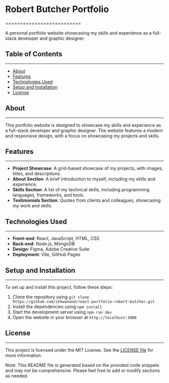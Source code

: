 

# Robert Butcher Portfolio
==========================

A personal portfolio website showcasing my skills and experience as a full-stack developer and graphic designer.

## Table of Contents
-----------------

* [About](#about)
* [Features](#features)
* [Technologies Used](#technologies-used)
* [Setup and Installation](#setup-and-installation)
* [License](#license)

## About
--------

This portfolio website is designed to showcase my skills and experience as a full-stack developer and graphic designer. The website features a modern and responsive design, with a focus on showcasing my projects and skills.

## Features
----------

* **Project Showcase**: A grid-based showcase of my projects, with images, titles, and descriptions.
* **About Section**: A brief introduction to myself, including my skills and experience.
* **Skills Section**: A list of my technical skills, including programming languages, frameworks, and tools.
* **Testimonials Section**: Quotes from clients and colleagues, showcasing my work and skills.

## Technologies Used
--------------------

* **Front-end**: React, JavaScript, HTML, CSS
* **Back-end**: Node.js, MongoDB
* **Design**: Figma, Adobe Creative Suite
* **Deployment**: Vite, GitHub Pages

## Setup and Installation
-------------------------

To set up and install this project, follow these steps:

1. Clone the repository using `git clone https://github.com/ikhwanand/react-portfolio-robert-butcher.git`
2. Install the dependencies using `npm install`
3. Start the development server using `npm run dev`
4. Open the website in your browser at `http://localhost:3000`

## License
-------

This project is licensed under the MIT License. See the [LICENSE file](LICENSE) for more information.

Note: This README file is generated based on the provided code snippets and may not be comprehensive. Please feel free to add or modify sections as needed.